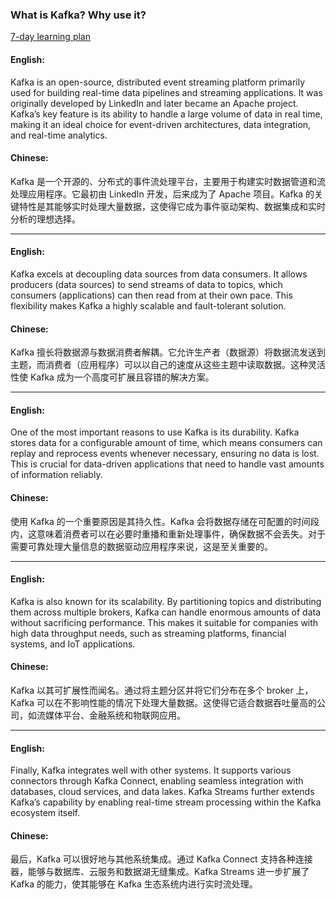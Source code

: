 ### What is Kafka? Why use it?

[7-day learning plan](https://github.com/uwspstar/20-Day-Challenge-List/blob/main/Kafka/readme.md)

#### English:
Kafka is an open-source, distributed event streaming platform primarily used for building real-time data pipelines and streaming applications. It was originally developed by LinkedIn and later became an Apache project. Kafka’s key feature is its ability to handle a large volume of data in real time, making it an ideal choice for event-driven architectures, data integration, and real-time analytics.

#### Chinese:
Kafka 是一个开源的、分布式的事件流处理平台，主要用于构建实时数据管道和流处理应用程序。它最初由 LinkedIn 开发，后来成为了 Apache 项目。Kafka 的关键特性是其能够实时处理大量数据，这使得它成为事件驱动架构、数据集成和实时分析的理想选择。

---

#### English:
Kafka excels at decoupling data sources from data consumers. It allows producers (data sources) to send streams of data to topics, which consumers (applications) can then read from at their own pace. This flexibility makes Kafka a highly scalable and fault-tolerant solution.

#### Chinese:
Kafka 擅长将数据源与数据消费者解耦。它允许生产者（数据源）将数据流发送到主题，而消费者（应用程序）可以以自己的速度从这些主题中读取数据。这种灵活性使 Kafka 成为一个高度可扩展且容错的解决方案。

---

#### English:
One of the most important reasons to use Kafka is its durability. Kafka stores data for a configurable amount of time, which means consumers can replay and reprocess events whenever necessary, ensuring no data is lost. This is crucial for data-driven applications that need to handle vast amounts of information reliably.

#### Chinese:
使用 Kafka 的一个重要原因是其持久性。Kafka 会将数据存储在可配置的时间段内，这意味着消费者可以在必要时重播和重新处理事件，确保数据不会丢失。对于需要可靠处理大量信息的数据驱动应用程序来说，这是至关重要的。

---

#### English:
Kafka is also known for its scalability. By partitioning topics and distributing them across multiple brokers, Kafka can handle enormous amounts of data without sacrificing performance. This makes it suitable for companies with high data throughput needs, such as streaming platforms, financial systems, and IoT applications.

#### Chinese:
Kafka 以其可扩展性而闻名。通过将主题分区并将它们分布在多个 broker 上，Kafka 可以在不影响性能的情况下处理大量数据。这使得它适合数据吞吐量高的公司，如流媒体平台、金融系统和物联网应用。

---

#### English:
Finally, Kafka integrates well with other systems. It supports various connectors through Kafka Connect, enabling seamless integration with databases, cloud services, and data lakes. Kafka Streams further extends Kafka’s capability by enabling real-time stream processing within the Kafka ecosystem itself.

#### Chinese:
最后，Kafka 可以很好地与其他系统集成。通过 Kafka Connect 支持各种连接器，能够与数据库、云服务和数据湖无缝集成。Kafka Streams 进一步扩展了 Kafka 的能力，使其能够在 Kafka 生态系统内进行实时流处理。

